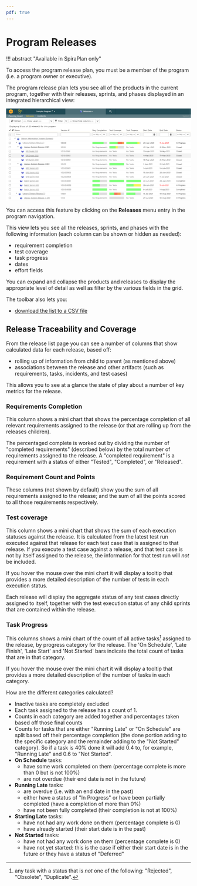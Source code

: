 ```yaml
---
pdf: true
---
```


# Program Releases
!!! abstract "Available in SpiraPlan only"

To access the program release plan, you must be a member of the program (i.e. a program owner or executive).

The program release plan lets you see all of the products in the current program, together with their releases, sprints, and phases displayed in an integrated hierarchical view:

![](img/Program_Management_454.png)

You can access this feature by clicking on the **Releases** menu entry in the program navigation.

This view lets you see all the releases, sprints, and phases with the following information (each column can be shown or hidden as needed):

- requirement completion 
- test coverage
- task progress 
- dates
- effort fields

You can expand and collapse the products and releases to display the appropriate level of detail as well as filter by the various fields in the grid.

The toolbar also lets you:

- [download the list to a CSV file](Application-Wide.md/#download-as-csv)

## Release Traceability and Coverage
From the release list page you can see a number of columns that show calculated data for each release, based off:

- rolling up of information from child to parent (as mentioned above)
- associations between the release and other artifacts (such as requirements, tasks, incidents, and test cases)

This allows you to see at a glance the state of play about a number of key metrics for the release.

### Requirements Completion
This column shows a mini chart that shows the percentage completion of all relevant requirements assigned to the release (or that are rolling up from the releases children).

The percentaged complete is worked out by dividing the number of "completed requirements" (described below) by the total number of requirements assigned to the release. A "completed requirement" is a requirement with a status of either "Tested", "Completed", or "Released".

### Requirement Count and Points
These columns (not shown by default) show you the sum of all requirements assigned to the release; and the sum of all the points scored to all those requirements respectively.

### Test coverage
This column shows a mini chart that shows the sum of each execution statuses against the release. It is calculated from the latest test run executed against that release for each test case that is assigned to that release. If you execute a test case against a release, and that test case is not by itself assigned to the release, the information for that test run will *not* be included.

If you hover the mouse over the mini chart it will display a tooltip that provides a more detailed description of the number of tests in each execution status.

Each release will display the aggregate status of any test cases directly assigned to itself, together with the test execution status of any child sprints that are contained within the release.

### Task Progress
This columns shows a mini chart of the count of all active tasks[^active-tasks] assigned to the release, by progress category for the release. The 'On Schedule', 'Late Finish', 'Late Start' and 'Not Started' bars indicate the total count of tasks that are in that category.

If you hover the mouse over the mini chart it will display a tooltip that provides a more detailed description of the number of tasks in each category.

How are the different categories calculated?

- Inactive tasks are completely excluded
- Each task assigned to the release has a count of 1. 
- Counts in each category are added together and percentages taken based off those final counts
- Counts for tasks that are either "Running Late" or "On Schedule" are split based off their percentage completion (the done portion adding to the specific category and the remainder adding to the "Not Started" category). So if a task is 40% done it will add 0.4 to, for example, "Running Late" and 0.6 to "Not Started".  
- **On Schedule** tasks:
    - have some work completed on them (percentage complete is more than 0 but is not 100%)
    - are not overdue (their end date is not in the future)
- **Running Late** tasks:
    - are overdue (i.e. with an end date in the past)
    - either have a status of "In Progress" or have been partially completed (have a completion of more than 0%)
    - have not been fully completed (their completion is not at 100%)
- **Starting Late** tasks:
    - have not had any work done on them (percentage complete is 0) 
    - have already started (their start date is in the past)
- **Not Started** tasks:
    - have not had any work done on them (percentage complete is 0) 
    - have not yet started: this is the case if either their start date is in the future or they have a status of "Deferred"


[^active-tasks]: any task with a status that is *not* one of the following: "Rejected", "Obsolete", "Duplicate".